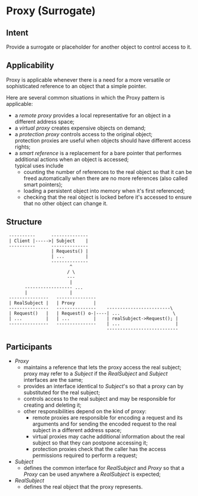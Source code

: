 Proxy (Surrogate)
=================

Intent
------

Provide a surrogate or placeholder for another object to control
access to it.


Applicability
-------------

Proxy is applicable whenever there is a need for a more versatile
or sophisticated reference to an object that a simple pointer.

Here are several common situations in which the Proxy pattern
is applicable:
- a *remote proxy* provides a local representative for an object 
  in a different address space;
- a *virtual proxy* creates expensive objects on demand;
- a *protection proxy* controls access to the original object;  
  protection proxies are useful when objects should have different
  access rights;
- a *smart reference* is a replacement for a bare pointer 
  that performes additional actions when an object is accessed;  
  typical uses include 
  - counting the number of references to the real object so that
    it can be freed automatically when there are no more references
    (also called smart pointers);
  - loading a persistent object into memory when it's first 
    referenced;
  - checking that the real object is locked before it's accessed 
    to ensure that no other object can change it.


Structure
---------

```
 ----------      --------------
 | Client |----->| Subject    |
 ----------      --------------
                 | Requests() |
                 | ...        |
                 --------------
                        ^
                       / \
                       --- 
                        |
       ------------------ ...
       |                |
 ---------------   ---------------
 | RealSubject |   | Proxy       |
 ---------------   ---------------    ------------------------\
 | Request()   |   | Request() o-|----| ...                    \
 | ...         |   | ...         |    | realSubject->Request(); |
 ---------------   ---------------    | ...                     |
                                      ---------------------------
```


Participants
------------

- *Proxy*
  - maintains a reference that lets the proxy access the real subject;
    proxy may refer to a *Subject* if the *RealSubject* and *Subject* 
    interfaces are the same;
  - provides an interface identical to *Subject*'s so that a proxy can
    by substituted for the real subject;
  - controls access to the real subject and may be responsible for
    creating and deleting it;
  - other responsibilities depend on the kind of proxy:
      - remote proxies are responsible for encoding a request and
        its arguments and for sending the encoded request to the 
        real subject in a different address space;
      - virtual proxies may cache additional information about the
        real subject so that they can postpone accessing it;
      - protection proxies check that the caller has the access
        permissions required to perform a request;
- *Subject*
  - defines the common interface for *RealSubject* and *Proxy* so that
    a *Proxy* can be used anywhere a *RealSubject* is expected;
- *RealSubject*
  - defines the real object that the proxy represents.

